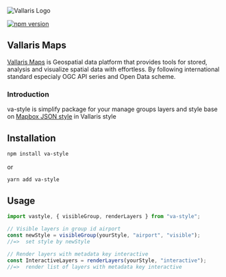 ![Vallaris Logo](https://v2k-dev.vallarismaps.com/core/api/managements/1.0/files/63f347fcb8e142c8f4b5cfd0/view)

[![npm version](https://badge.fury.io/js/va-style.png)](https://badge.fury.io/js/va-style)

## Vallaris Maps

[Vallaris Maps](https://vallarismaps.com/) is Geospatial data platform that provides tools for stored, analysis and visualize spatial data with effortless. By following international standard especialy OGC API series and Open Data scheme.

### Introduction

va-style is simplify package for your manage groups layers and style base on [Mapbox JSON style](https://docs.mapbox.com/help/glossary/style/) in Vallaris style

## Installation

```bash
npm install va-style
```

or

```bash
yarn add va-style
```

## Usage

```javascript
import vastyle, { visibleGroup, renderLayers } from "va-style";

// Visible layers in group id airport
const newStyle = visibleGroup(yourStyle, "airport", "visible");
//=>  set style by newStyle

// Render layers with metadata key interactive
const InteractiveLayers = renderLayers(yourStyle, "interactive");
//=>  render list of layers with metadata key interactive
```
